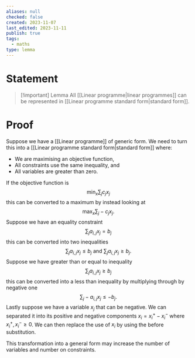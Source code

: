 ```yaml
---
aliases: null
checked: false
created: 2023-11-07
last_edited: 2023-11-11
publish: true
tags:
  - maths
type: lemma
---
```

# Statement

> [!important] Lemma
> All [[Linear programme|linear programmes]] can be represented in [[Linear programme standard form|standard form]].

# Proof

Suppose we have a [[Linear programme]] of generic form. We need to turn this into a [[Linear programme standard form|standard form]] where:
- We are maximising an objective function,
- All constraints use the same inequality, and
- All variables are greater than zero.

If the objective function is
$$ \min_x \sum_j c_j x_j$$
this can be converted to a maximum by instead looking at
$$ \max_x \sum_j -c_jx_j.$$
Suppose we have an equality constraint
$$ \sum_j a_{i,j} x_j = b_j$$
this can be converted into two inequalities
$$\sum_j a_{i,j} x_j \leq b_j \mbox{ and } \sum_j a_{i,j} x_j \geq b_j.$$
Suppose we have greater than or equal to inequality
$$\sum_j a_{i,j} x_j \geq b_j$$
this can be converted into a less than inequality by multiplying through by negative one
$$\sum_j -a_{i,j} x_j \leq -b_j.$$
Lastly suppose we have a variable $x_j$ that can be negative. We can separated it into its positive and negative components $x_i = x_i^+ - x_i^-$ where $x_i^+, x_i^- \geq 0$. We can then replace the use of $x_i$ by using the before substitution.

This transformation into a general form may increase the number of variables and number on constraints.
